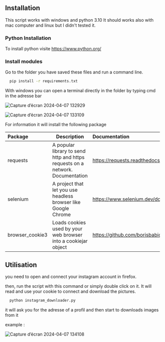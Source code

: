 
## Installation

This script works with windows and python 3.10
It should works also with mac computer and linux but I didn't tested it.

### Python Installation

To install python visite https://www.python.org/

### Install modules

Go to the folder you have saved these files and run a command line.

```bash
  pip install -r requirements.txt
```

With windows you can open a terminal directly in the folder by typing cmd in the adresse bar

![Capture d’écran 2024-04-07 132929](https://github.com/MamyNova69/instagram_downloader.py/assets/34945270/71aae3a6-9aa7-4f65-b291-6a0b0cc56883)

![Capture d’écran 2024-04-07 133109](https://github.com/MamyNova69/instagram_downloader.py/assets/34945270/1ee1f37b-b0b8-4bed-a298-72ce33f45aee)




For information it will install the following package 


| Package | Description                | Documentation |
| :-------- | ------------------------- |:---|
| requests | A popular library to send http and https requests on a network. Documentation | https://requests.readthedocs.io/en/latest/ |
| selenium | A project that let you use headless browser like Google Chrome | https://www.selenium.dev/documentation/ |
| browser_cookie3 | Loads cookies used by your web browser into a cookiejar object | https://github.com/borisbabic/browser_cookie3 |


## Utilisation

you need to open and connect your instagram account in firefox. 

then, run the script with this command or simply double click on it.
It will read and use your cookie to connect and download the pictures.

```bash
  python instagram_downloader.py
```

it will ask you for the adresse of a profil and then start to downloads images from it

example : 

![Capture d’écran 2024-04-07 134108](https://github.com/MamyNova69/instagram_downloader.py/assets/34945270/7ee5669d-d6d7-4ac0-9062-fa5f9975b3ce)

